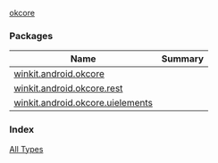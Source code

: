 [okcore](./index.md)

### Packages

| Name | Summary |
|---|---|
| [winkit.android.okcore](winkit.android.okcore/index.md) |  |
| [winkit.android.okcore.rest](winkit.android.okcore.rest/index.md) |  |
| [winkit.android.okcore.uielements](winkit.android.okcore.uielements/index.md) |  |

### Index

[All Types](alltypes/index.md)